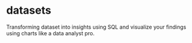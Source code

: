 # datasets
Transforming dataset into insights using SQL and visualize your findings using charts like a data analyst pro. 
